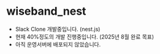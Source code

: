 # wiseband_nest

- Slack Clone 개발중입니다. (nest.js)
- 현재 40%정도의 개발 진행중입니다. (2025년 8월 완료 목표)
- 아직 운영서버에 배포되지 않았습니다.